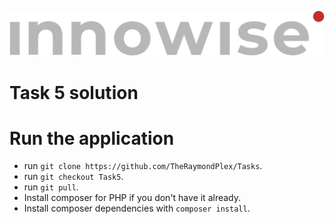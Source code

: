 ![Innowise Group Logo](public/images/inno-logo.png)
# Task 5 solution

# Run the application
- run `git clone https://github.com/TheRaymondPlex/Tasks`.
- run `git checkout Task5`.
- run `git pull`.
- Install composer for PHP if you don't have it already.
- Install composer dependencies with `composer install`.